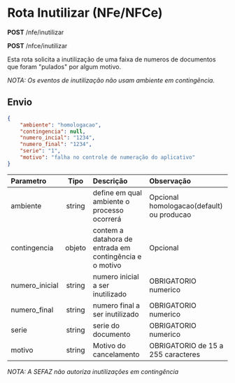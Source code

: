 # Rota Inutilizar (NFe/NFCe)

**POST** /nfe/inutilizar

**POST** /nfce/inutilizar

Esta rota solicita a inutilização de uma faixa de numeros de documentos que foram "pulados" por algum motivo.

*NOTA: Os eventos de inutilização não usam ambiente em contingẽncia.*

## Envio

```json
{
    "ambiente": "homologacao",
    "contingencia": null,
    "numero_incial": "1234",
    "numero_final": "1234",
    "serie": "1",
    "motivo": "falha no controle de numeração do aplicativo"
}
```

|Parametro|Tipo|Descrição|Observação|
|:---|:---:|:---|:---|
|ambiente|string|define em qual ambiente o processo ocorrerá|Opcional homologacao(default) ou producao|
|contingencia|objeto|contem a datahora de entrada em contingência e o motivo|Opcional|
|numero_inicial|string|numero inicial a ser inutilizado|OBRIGATORIO numerico|
|numero_final|string|numero final a ser inutilizado|OBRIGATORIO numerico|
|serie|string|serie do documento|OBRIGATORIO numerico|
|motivo|string|Motivo do cancelamento|OBRIGATORIO de 15 a 255 caracteres|

*NOTA: A SEFAZ não autoriza inutilizações em contingência*